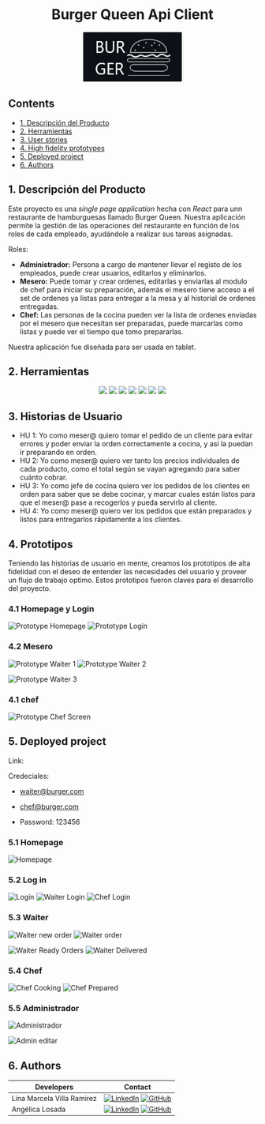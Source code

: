 <div align="center">
  <h1> Burger Queen Api Client </h1>

  ![Burger Queen Logo](./src/assets/logoReadme.png)

</div>

## Contents

* [1. Descripción del Producto](#1-Descripción-del-Producto)
* [2. Herramientas](#2-Herramientas)
* [3. User stories](#3-user-stories)
* [4. High fidelity prototypes](#4-high-fidelity-prototypes)
* [5. Deployed project](#5-deployed-project)
* [6. Authors](#6-authors)

## 1. Descripción del Producto

Este proyecto es una *single page application* hecha con *React* para unn restaurante de hamburguesas llamado Burger Queen. Nuestra aplicación permite la gestión de las operaciones del restaurante en función de los roles de cada empleado, ayudándole a realizar sus tareas asignadas. 

Roles:
 
* **Administrador:** Persona a cargo de mantener llevar el registo de los empleados, puede crear usuarios, editarlos y eliminarlos. 
* **Mesero:** Puede tomar y crear ordenes, editarlas y enviarlas al modulo de chef para iniciar su preparación, además el mesero tiene acceso a el set de ordenes ya listas para entregar a la mesa y al historial de ordenes entregadas. 
* **Chef:** Las personas de la cocina pueden ver la lista de ordenes enviadas por el mesero que necesitan ser preparadas, puede marcarlas como listas y puede ver el tiempo que tomo prepararlas.

Nuestra aplicación fue diseñada para ser usada en tablet. 

## 2. Herramientas


<div align="center">
<a title="ReactJs" href="https://es.reactjs.org/"><img src="https://img.shields.io/badge/React-20232A?style=for-the-badge&logo=react&logoColor=61DAFB"></a>
<a title="ReactRouter" href="https://es.reactjs.org/"><img src="https://img.shields.io/badge/React_Router-CA4245?style=for-the-badge&logo=react-router&logoColor=white"></a>
<a title="JavaScript" href="https://developer.mozilla.org/es/docs/Web/JavaScript"><img src="https://img.shields.io/badge/JavaScript-323330?style=for-the-badge&logo=javascript&logoColor=F7DF1E"></a>
<a title="CSS" href="https://developer.mozilla.org/es/docs/Web/CSS"><img src="https://img.shields.io/badge/CSS3-1572B6?style=for-the-badge&logo=css3&logoColor=white"></a>
<a title="Jest" href="https://jestjs.io/"><img src="https://img.shields.io/badge/Jest-C21325?style=for-the-badge&logo=jest&logoColor=white"></a>
<a title="Eslint" href="https://eslint.org/"><img src="https://img.shields.io/badge/eslint-3A33D1?style=for-the-badge&logo=eslint&logoColor=white"></a>
<a title="Figma" href="https://www.figma.com/file/9Lkk5oAp6M3n7qUvPnAPDb/Burger-Queen?node-id=0%3A1/"><img src="https://img.shields.io/badge/Figma-F24E1E?style=for-the-badge&logo=figma&logoColor=white"></a>
</div>


## 3. Historias de Usuario

- HU 1: Yo como meser@ quiero tomar el pedido de un cliente para evitar errores y poder enviar la orden correctamente a cocina, y así la puedan ir preparando en orden.
- HU 2: Yo como meser@ quiero ver tanto los precios individuales de cada producto, como el total según se vayan agregando para saber cuánto cobrar.
- HU 3: Yo como jefe de cocina quiero ver los pedidos de los clientes en orden para saber que se debe cocinar, y marcar cuales están listos para que el meser@ pase a recogerlos y pueda servirlo al cliente.
- HU 4: Yo como meser@ quiero ver los pedidos que están preparados y listos para entregarlos rápidamente a los clientes.


## 4. Prototipos 

Teniendo las historias de usuario en mente, creamos los prototipos de alta fidelidad con el deseo de entender las necesidades del usuario y proveer un flujo de trabajo optimo. Estos prototipos fueron claves para el desarrollo del proyecto.


### 4.1 Homepage y Login 

![Prototype Homepage](./src/assets/protoypeHomepage.png) ![Prototype Login](./src/assets/protoypeLogin.png)


### 4.2 Mesero

![Prototype Waiter 1](./src/assets/protoypeWaiterNewOrder.png) ![Prototype Waiter 2](./src/assets/protoypeOrders.png)

![Prototype Waiter 3](./src/assets/waiterReady.png)


### 4.1 chef

![Prototype Chef Screen](./src/assets/protoypeCookingPrepared.png)


## 5. Deployed project

Link:  

Credeciales:
* waiter@burger.com
* chef@burger.com

* Password: 123456 


### 5.1 Homepage 

![Homepage](./src/assets/homepage.png)


### 5.2 Log in 

![Login](./src/assets/login.png) ![Waiter Login](./src/assets/LoginWaiter.png) ![Chef Login](./src/assets/loginChef.png)


### 5.3 Waiter 

![Waiter new order](./src/assets/WaiterNewOrder.png) ![Waiter order](./src/assets/waiterOrder.png)

![Waiter Ready Orders](./src/assets/waiterReady.png) ![Waiter Delivered](./src/assets/waiterDelivered.png)


### 5.4 Chef 

![Chef Cooking](./src/assets/chefCooking.png) ![Chef Prepared](./src/assets/ChefPrepared.png)


### 5.5 Administrador

![Administrador](./src/assets/admin.png) 

![Admin editar](./src/assets/adminEdit.png)


## 6. Authors

| Developers | Contact |
| ------------- | ------------- |
| Lina Marcela Villa Ramirez | [![LinkedIn](https://img.shields.io/badge/linkedin-%230077B5.svg?style=for-the-badge&logo=linkedin&logoColor=white)](https://www.linkedin.com/in/lina-marcela-villa/) [![GitHub](https://img.shields.io/badge/github-%23121011.svg?style=for-the-badge&logo=github&logoColor=white)](https://github.com/Lina-1985-cloud) |
| Angélica Losada| [![LinkedIn](https://img.shields.io/badge/linkedin-%230077B5.svg?style=for-the-badge&logo=linkedin&logoColor=white)](https://www.linkedin.com/in/alossada/) [![GitHub](https://img.shields.io/badge/github-%23121011.svg?style=for-the-badge&logo=github&logoColor=white)](https://github.com/alossada) |
